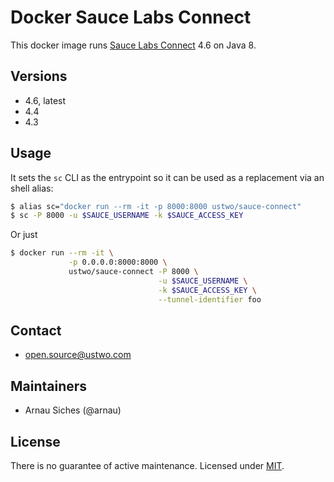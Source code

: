 # Docker Sauce Labs Connect

This docker image runs [Sauce Labs Connect](https://docs.saucelabs.com/reference/sauce-connect/) 4.6 on Java 8.

## Versions

* 4.6, latest
* 4.4
* 4.3

## Usage

It sets the `sc` CLI as the entrypoint so it can be used as a replacement via
an shell alias:

```sh
$ alias sc="docker run --rm -it -p 8000:8000 ustwo/sauce-connect"
$ sc -P 8000 -u $SAUCE_USERNAME -k $SAUCE_ACCESS_KEY
```

Or just

```sh
$ docker run --rm -it \
             -p 0.0.0.0:8000:8000 \
             ustwo/sauce-connect -P 8000 \
                                 -u $SAUCE_USERNAME \
                                 -k $SAUCE_ACCESS_KEY \
                                 --tunnel-identifier foo
```

## Contact

* open.source@ustwo.com


## Maintainers

* Arnau Siches (@arnau)


## License

There is no guarantee of active maintenance. Licensed under [MIT](./LICENSE).
